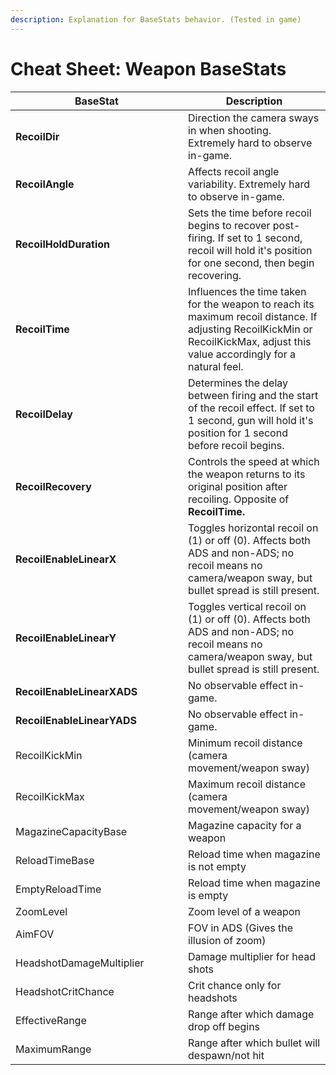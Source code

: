 ```yaml
---
description: Explanation for BaseStats behavior. (Tested in game)
---
```


# Cheat Sheet: Weapon BaseStats

<table data-full-width="false"><thead><tr><th width="260">BaseStat</th><th>Description</th></tr></thead><tbody><tr><td><strong>RecoilDir</strong></td><td>Direction the camera sways in when shooting. Extremely hard to observe in-game.</td></tr><tr><td><strong>RecoilAngle</strong></td><td>Affects recoil angle variability. Extremely hard to observe in-game.</td></tr><tr><td><strong>RecoilHoldDuration</strong></td><td>Sets the time before recoil begins to recover post-firing. If set to 1 second, recoil will hold it's position for one second, then begin recovering.</td></tr><tr><td><strong>RecoilTime</strong></td><td>Influences the time taken for the weapon to reach its maximum recoil distance. If adjusting RecoilKickMin or RecoilKickMax, adjust this value accordingly for a natural feel.</td></tr><tr><td><strong>RecoilDelay</strong></td><td>Determines the delay between firing and the start of the recoil effect. If set to 1 second, gun will hold it's position for 1 second before recoil begins.</td></tr><tr><td><strong>RecoilRecovery</strong></td><td>Controls the speed at which the weapon returns to its original position after recoiling. Opposite of <strong>RecoilTime.</strong></td></tr><tr><td><strong>RecoilEnableLinearX</strong></td><td>Toggles horizontal recoil on (1) or off (0). Affects both ADS and non-ADS; no recoil means no camera/weapon sway, but bullet spread is still present.</td></tr><tr><td><strong>RecoilEnableLinearY</strong></td><td>Toggles vertical recoil on (1) or off (0). Affects both ADS and non-ADS; no recoil means no camera/weapon sway, but bullet spread is still present.</td></tr><tr><td><strong>RecoilEnableLinearXADS</strong></td><td>No observable effect in-game.</td></tr><tr><td><strong>RecoilEnableLinearYADS</strong></td><td>No observable effect in-game.</td></tr><tr><td>RecoilKickMin</td><td>Minimum recoil distance (camera movement/weapon sway)</td></tr><tr><td>RecoilKickMax</td><td>Maximum recoil distance (camera movement/weapon sway)</td></tr><tr><td>MagazineCapacityBase</td><td>Magazine capacity for a weapon</td></tr><tr><td>ReloadTimeBase</td><td>Reload time when magazine is not empty</td></tr><tr><td>EmptyReloadTime</td><td>Reload time when magazine is empty</td></tr><tr><td>ZoomLevel</td><td>Zoom level of a weapon</td></tr><tr><td>AimFOV</td><td>FOV in ADS (Gives the illusion of zoom)</td></tr><tr><td>HeadshotDamageMultiplier</td><td>Damage multiplier for head shots</td></tr><tr><td>HeadshotCritChance</td><td>Crit chance only for headshots</td></tr><tr><td>EffectiveRange</td><td>Range after which damage drop off begins</td></tr><tr><td>MaximumRange</td><td>Range after which bullet will despawn/not hit</td></tr></tbody></table>
